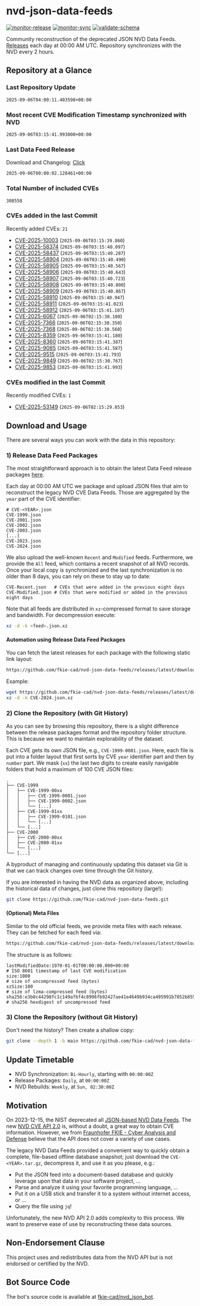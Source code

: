 # nvd-json-data-feeds

[![monitor-release](https://github.com/fkie-cad/nvd-json-data-feeds/actions/workflows/monitor_release.yml/badge.svg)](https://github.com/fkie-cad/nvd-json-data-feeds/actions/workflows/monitor_release.yml)
[![monitor-sync](https://github.com/fkie-cad/nvd-json-data-feeds/actions/workflows/monitor_sync.yml/badge.svg)](https://github.com/fkie-cad/nvd-json-data-feeds/actions/workflows/monitor_sync.yml)
[![validate-schema](https://github.com/fkie-cad/nvd-json-data-feeds/actions/workflows/validate_schema.yml/badge.svg)](https://github.com/fkie-cad/nvd-json-data-feeds/actions/workflows/validate_schema.yml)

Community reconstruction of the deprecated JSON NVD Data Feeds.
[Releases](https://github.com/fkie-cad/nvd-json-data-feeds/releases/latest) each day at 00:00 AM UTC.
Repository synchronizes with the NVD every 2 hours.

## Repository at a Glance

### Last Repository Update

```plain
2025-09-06T04:00:11.403598+00:00
```

### Most recent CVE Modification Timestamp synchronized with NVD

```plain
2025-09-06T03:15:41.993000+00:00
```

### Last Data Feed Release

Download and Changelog: [Click](https://github.com/fkie-cad/nvd-json-data-feeds/releases/latest)

```plain
2025-09-06T00:00:02.128461+00:00
```

### Total Number of included CVEs

```plain
308558
```

### CVEs added in the last Commit

Recently added CVEs: `21`

- [CVE-2025-10003](CVE-2025/CVE-2025-100xx/CVE-2025-10003.json) (`2025-09-06T03:15:39.860`)
- [CVE-2025-58374](CVE-2025/CVE-2025-583xx/CVE-2025-58374.json) (`2025-09-06T03:15:40.097`)
- [CVE-2025-58437](CVE-2025/CVE-2025-584xx/CVE-2025-58437.json) (`2025-09-06T03:15:40.287`)
- [CVE-2025-58904](CVE-2025/CVE-2025-589xx/CVE-2025-58904.json) (`2025-09-06T03:15:40.490`)
- [CVE-2025-58905](CVE-2025/CVE-2025-589xx/CVE-2025-58905.json) (`2025-09-06T03:15:40.567`)
- [CVE-2025-58906](CVE-2025/CVE-2025-589xx/CVE-2025-58906.json) (`2025-09-06T03:15:40.643`)
- [CVE-2025-58907](CVE-2025/CVE-2025-589xx/CVE-2025-58907.json) (`2025-09-06T03:15:40.723`)
- [CVE-2025-58908](CVE-2025/CVE-2025-589xx/CVE-2025-58908.json) (`2025-09-06T03:15:40.800`)
- [CVE-2025-58909](CVE-2025/CVE-2025-589xx/CVE-2025-58909.json) (`2025-09-06T03:15:40.867`)
- [CVE-2025-58910](CVE-2025/CVE-2025-589xx/CVE-2025-58910.json) (`2025-09-06T03:15:40.947`)
- [CVE-2025-58911](CVE-2025/CVE-2025-589xx/CVE-2025-58911.json) (`2025-09-06T03:15:41.023`)
- [CVE-2025-58912](CVE-2025/CVE-2025-589xx/CVE-2025-58912.json) (`2025-09-06T03:15:41.107`)
- [CVE-2025-6067](CVE-2025/CVE-2025-60xx/CVE-2025-6067.json) (`2025-09-06T02:15:30.100`)
- [CVE-2025-7366](CVE-2025/CVE-2025-73xx/CVE-2025-7366.json) (`2025-09-06T02:15:30.350`)
- [CVE-2025-7368](CVE-2025/CVE-2025-73xx/CVE-2025-7368.json) (`2025-09-06T02:15:30.560`)
- [CVE-2025-8359](CVE-2025/CVE-2025-83xx/CVE-2025-8359.json) (`2025-09-06T03:15:41.180`)
- [CVE-2025-8360](CVE-2025/CVE-2025-83xx/CVE-2025-8360.json) (`2025-09-06T03:15:41.387`)
- [CVE-2025-9085](CVE-2025/CVE-2025-90xx/CVE-2025-9085.json) (`2025-09-06T03:15:41.587`)
- [CVE-2025-9515](CVE-2025/CVE-2025-95xx/CVE-2025-9515.json) (`2025-09-06T03:15:41.793`)
- [CVE-2025-9849](CVE-2025/CVE-2025-98xx/CVE-2025-9849.json) (`2025-09-06T02:15:30.767`)
- [CVE-2025-9853](CVE-2025/CVE-2025-98xx/CVE-2025-9853.json) (`2025-09-06T03:15:41.993`)


### CVEs modified in the last Commit

Recently modified CVEs: `1`

- [CVE-2025-53149](CVE-2025/CVE-2025-531xx/CVE-2025-53149.json) (`2025-09-06T02:15:29.853`)


## Download and Usage

There are several ways you can work with the data in this repository:

### 1) Release Data Feed Packages

The most straightforward approach is to obtain the latest Data Feed release packages [here](https://github.com/fkie-cad/nvd-json-data-feeds/releases/latest).

Each day at 00:00 AM UTC we package and upload JSON files that aim to reconstruct the legacy NVD CVE Data Feeds.
Those are aggregated by the `year` part of the CVE identifier:

```
# CVE-<YEAR>.json
CVE-1999.json
CVE-2001.json
CVE-2002.json
CVE-2003.json
[...]
CVE-2023.json
CVE-2024.json
```

We also upload the well-known `Recent` and `Modified` feeds.
Furthermore, we provide the `All` feed, which contains a recent snapshot of all NVD records.
Once your local copy is synchronized and the last synchronization is no older than 8 days, you can rely on these to stay up to date:

```plain
CVE-Recent.json   # CVEs that were added in the previous eight days
CVE-Modified.json # CVEs that were modified or added in the previous eight days
```

Note that all feeds are distributed in `xz`-compressed format to save storage and bandwidth.
For decompression execute:

```sh
xz -d -k <feed>.json.xz
```

#### Automation using Release Data Feed Packages

You can fetch the latest releases for each package with the following static link layout:

```sh
https://github.com/fkie-cad/nvd-json-data-feeds/releases/latest/download/CVE-<YEAR>.json.xz
```

Example:

```sh
wget https://github.com/fkie-cad/nvd-json-data-feeds/releases/latest/download/CVE-2024.json.xz
xz -d -k CVE-2024.json.xz
```

### 2) Clone the Repository (with Git History)

As you can see by browsing this repository, there is a slight difference between the release packages format and the repository folder structure.
This is because we want to maintain explorability of the dataset.

Each CVE gets its own JSON file, e.g., `CVE-1999-0001.json`.
Here, each file is put into a folder layout that first sorts by CVE `year` identifier part and then by `number` part.
We mask (`xx`) the last two digits to create easily navigable folders that hold a maximum of 100 CVE JSON files:

```plain
.
├── CVE-1999
│   ├── CVE-1999-00xx
│   │   ├── CVE-1999-0001.json
│   │   ├── CVE-1999-0002.json
│   │   └── [...]
│   ├── CVE-1999-01xx
│   │   ├── CVE-1999-0101.json
│   │   └── [...]
│   └── [...]
├── CVE-2000
│   ├── CVE-2000-00xx
│   ├── CVE-2000-01xx
│   └── [...]
└── [...]
```

A byproduct of managing and continuously updating this dataset via Git is that we can track changes over time through the Git history.

If you are interested in having the NVD data as organized above, including the historical data of changes, just clone this repository (large!):

```sh
git clone https://github.com/fkie-cad/nvd-json-data-feeds.git
```

#### (Optional) Meta Files

Similar to the old official feeds, we provide meta files with each release. They can be fetched for each feed via:

```sh
https://github.com/fkie-cad/nvd-json-data-feeds/releases/latest/download/CVE-<YEAR>.meta
```

The structure is as follows:

```plain
lastModifiedDate:1970-01-01T00:00:00.000+00:00                          # ISO 8601 timestamp of last CVE modification
size:1000                                                               # size of uncompressed feed (bytes)
xzSize:100                                                              # size of lzma-compressed feed (bytes)
sha256:e3b0c44298fc1c149afbf4c8996fb92427ae41e4649b934ca495991b7852b855 # sha256 hexdigest of uncompressed feed
```

### 3) Clone the Repository (without Git History)

Don't need the history? Then create a shallow copy:

```sh
git clone --depth 1 -b main https://github.com/fkie-cad/nvd-json-data-feeds.git
```


## Update Timetable

* NVD Synchronization: `Bi-Hourly`, starting with `00:00:00Z`
* Release Packages: `Daily`, at `00:00:00Z`
* NVD Rebuilds: `Weekly`, at `Sun, 02:30:00Z`


## Motivation

On 2023-12-15, the NIST deprecated all [JSON-based NVD Data Feeds](https://nvd.nist.gov/vuln/data-feeds#divRetirementBanner-1).
The new [NVD CVE API 2.0](https://nvd.nist.gov/developers/vulnerabilities) is, without a doubt, a great way to obtain CVE information.
However, we from [Fraunhofer FKIE - Cyber Analysis and Defense](https://www.fkie.fraunhofer.de/en/departments/cad.html) believe that the API does not cover a variety of use cases.

The legacy NVD Data Feeds provided a convenient way to quickly obtain a complete, file-based offline database snapshot; just download the `CVE-<YEAR>.tar.gz`, decompress it, and use it as you please, e.g.:

- Put the JSON feed into a document-based database and quickly leverage upon that data in your software project, ...
- Parse and analyze it using your favorite programming language, ...
- Put it on a USB stick and transfer it to a system without internet access, or ...
- Query the file using `jq`!

Unfortunately, the new NVD API 2.0 adds complexity to this process.
We want to preserve ease of use by reconstructing these data sources.

## Non-Endorsement Clause

This project uses and redistributes data from the NVD API but is not endorsed or certified by the NVD.

## Bot Source Code

The bot's source code is available at [fkie-cad/nvd\_json\_bot](https://github.com/fkie-cad/nvd_json_bot).